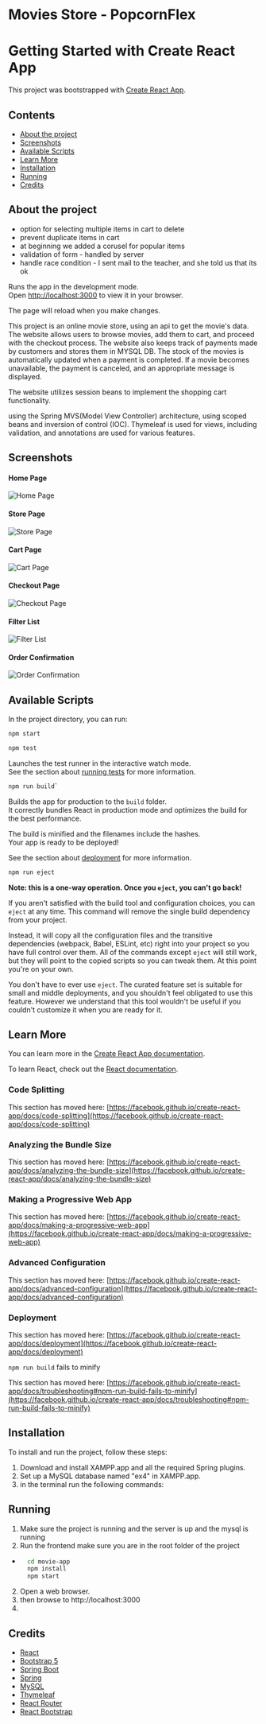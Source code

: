 # Movies Store - PopcornFlex

# Getting Started with Create React App

This project was bootstrapped with [Create React App](https://github.com/facebook/create-react-app).

## Contents

* [About the project](#about-the-project)
* [Screenshots](#screenshots)
* [Available Scripts](#available-scripts)
* [Learn More](#learn-more)
* [Installation](#installation)
* [Running](#running)
* [Credits](#credits)

## About the project

* option for selecting multiple items in cart to delete
* prevent duplicate items in cart
* at beginning we added a corusel for popular items
* validation of form - handled by server
* handle race condition - I sent mail to the teacher, and she told us that its ok

Runs the app in the development mode.\
Open [http://localhost:3000](http://localhost:3000) to view it in your browser.

The page will reload when you make changes.

This project is an online movie store, using an api to get the movie's data. The website allows users to browse movies,
add them to cart, and proceed with the checkout process.
The website also keeps track of payments made by customers and stores them in MYSQL DB.
The stock of the movies is automatically updated when a payment is completed. If a movie becomes unavailable, the
payment is canceled, and an appropriate message is displayed.

The website utilizes session beans to implement the shopping cart functionality.

using the Spring MVS(Model View Controller) architecture,
using scoped beans and inversion of control (IOC).
Thymeleaf is used for views, including validation, and annotations are used for various features.

## Screenshots
#### Home Page
![Home Page](/assets/images/home.png)

#### Store Page
![Store Page](/assets/images/store-page.png)

#### Cart Page
![Cart Page](/assets/images/shopping-cart.png)

#### Checkout Page
![Checkout Page](/assets/images/checkout-page.png)

#### Filter List
![Filter List](/assets/images/filter.png)

#### Order Confirmation
![Order Confirmation](/assets/images/order-confirm.png)

## Available Scripts

In the project directory, you can run:

 ```bash
npm start
```

```bash
npm test
```

Launches the test runner in the interactive watch mode.\
See the section about [running tests](https://facebook.github.io/create-react-app/docs/running-tests) for more
information.

```bash
npm run build`
```

Builds the app for production to the `build` folder.\
It correctly bundles React in production mode and optimizes the build for the best performance.

The build is minified and the filenames include the hashes.\
Your app is ready to be deployed!

See the section about [deployment](https://facebook.github.io/create-react-app/docs/deployment) for more information.

```bash 
npm run eject
```

**Note: this is a one-way operation. Once you `eject`, you can't go back!**

If you aren't satisfied with the build tool and configuration choices, you can `eject` at any time. This command will
remove the single build dependency from your project.

Instead, it will copy all the configuration files and the transitive dependencies (webpack, Babel, ESLint, etc) right
into your project so you have full control over them. All of the commands except `eject` will still work, but they will
point to the copied scripts so you can tweak them. At this point you're on your own.

You don't have to ever use `eject`. The curated feature set is suitable for small and middle deployments, and you
shouldn't feel obligated to use this feature. However we understand that this tool wouldn't be useful if you couldn't
customize it when you are ready for it.

## Learn More

You can learn more in
the [Create React App documentation](https://facebook.github.io/create-react-app/docs/getting-started).

To learn React, check out the [React documentation](https://reactjs.org/).

### Code Splitting

This section has moved
here: [https://facebook.github.io/create-react-app/docs/code-splitting](https://facebook.github.io/create-react-app/docs/code-splitting)

### Analyzing the Bundle Size

This section has moved
here: [https://facebook.github.io/create-react-app/docs/analyzing-the-bundle-size](https://facebook.github.io/create-react-app/docs/analyzing-the-bundle-size)

### Making a Progressive Web App

This section has moved
here: [https://facebook.github.io/create-react-app/docs/making-a-progressive-web-app](https://facebook.github.io/create-react-app/docs/making-a-progressive-web-app)

### Advanced Configuration

This section has moved
here: [https://facebook.github.io/create-react-app/docs/advanced-configuration](https://facebook.github.io/create-react-app/docs/advanced-configuration)

### Deployment

This section has moved
here: [https://facebook.github.io/create-react-app/docs/deployment](https://facebook.github.io/create-react-app/docs/deployment)

`npm run build` fails to minify

This section has moved
here: [https://facebook.github.io/create-react-app/docs/troubleshooting#npm-run-build-fails-to-minify](https://facebook.github.io/create-react-app/docs/troubleshooting#npm-run-build-fails-to-minify)

## Installation

To install and run the project, follow these steps:

1. Download and install XAMPP.app and all the required Spring plugins.
2. Set up a MySQL database named "ex4" in XAMPP.app.
3. in the terminal run the following commands:

## Running

1. Make sure the project is running and the server is up and the mysql is running
2. Run the frontend make sure you are in the root folder of the project

- ```bash
    cd movie-app
    npm install
    npm start

2. Open a web browser.
3. then browse to http://localhost:3000
4.

## Credits

* [React](https://reactjs.org/)
* [Bootstrap 5](https://getbootstrap.com/docs/5.0/getting-started/introduction/)
* [Spring Boot](https://spring.io/projects/spring-boot)
* [Spring](https://spring.io/)
* [MySQL](https://www.mysql.com/)
* [Thymeleaf](https://www.thymeleaf.org/)
* [React Router](https://reactrouter.com/)
* [React Bootstrap](https://react-bootstrap.github.io/)
